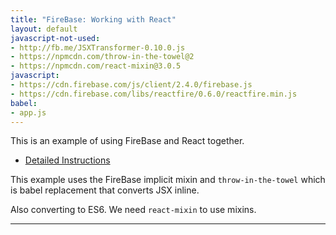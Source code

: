 ```yaml
---
title: "FireBase: Working with React"
layout: default
javascript-not-used:
- http://fb.me/JSXTransformer-0.10.0.js
- https://npmcdn.com/throw-in-the-towel@2
- https://npmcdn.com/react-mixin@3.0.5
javascript:
- https://cdn.firebase.com/js/client/2.4.0/firebase.js
- https://cdn.firebase.com/libs/reactfire/0.6.0/reactfire.min.js
babel:
- app.js
---
```


This is an example of using FireBase and React together.

* [Detailed Instructions](https://www.firebase.com/blog/2014-05-01-using-firebase-with-react.html)

This example uses the FireBase implicit mixin and `throw-in-the-towel` which is
babel replacement that converts JSX inline.

Also converting to ES6. We need `react-mixin` to use mixins.

---

<div id="app"></div>
